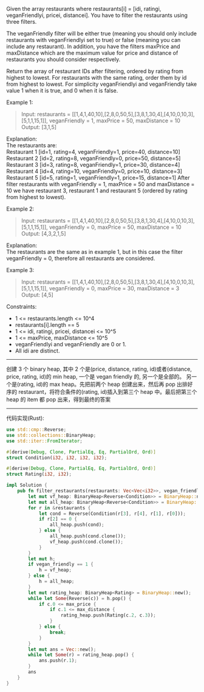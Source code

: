 Given the array restaurants where restaurants[i] = [idi, ratingi, veganFriendlyi, pricei, distancei]. You have to filter the restaurants using three filters.

The veganFriendly filter will be either true (meaning you should only include restaurants with veganFriendlyi set to true) or false (meaning you can include any restaurant). In addition, you have the filters maxPrice and maxDistance which are the maximum value for price and distance of restaurants you should consider respectively.

Return the array of restaurant IDs after filtering, ordered by rating from highest to lowest. For restaurants with the same rating, order them by id from highest to lowest. For simplicity veganFriendlyi and veganFriendly take value 1 when it is true, and 0 when it is false.

Example 1:

> Input: restaurants = [[1,4,1,40,10],[2,8,0,50,5],[3,8,1,30,4],[4,10,0,10,3],[5,1,1,15,1]], veganFriendly = 1, maxPrice = 50, maxDistance = 10  
> Output: [3,1,5]

Explanation:  
The restaurants are:  
Restaurant 1 [id=1, rating=4, veganFriendly=1, price=40, distance=10]
Restaurant 2 [id=2, rating=8, veganFriendly=0, price=50, distance=5]
Restaurant 3 [id=3, rating=8, veganFriendly=1, price=30, distance=4]
Restaurant 4 [id=4, rating=10, veganFriendly=0, price=10, distance=3]
Restaurant 5 [id=5, rating=1, veganFriendly=1, price=15, distance=1]
After filter restaurants with veganFriendly = 1, maxPrice = 50 and maxDistance = 10 we have restaurant 3, restaurant 1 and restaurant 5 (ordered by rating from highest to lowest).

Example 2:

> Input: restaurants = [[1,4,1,40,10],[2,8,0,50,5],[3,8,1,30,4],[4,10,0,10,3],[5,1,1,15,1]], veganFriendly = 0, maxPrice = 50, maxDistance = 10  
> Output: [4,3,2,1,5]

Explanation:  
The restaurants are the same as in example 1, but in this case the filter veganFriendly = 0, therefore all restaurants are considered.

Example 3:

> Input: restaurants = [[1,4,1,40,10],[2,8,0,50,5],[3,8,1,30,4],[4,10,0,10,3],[5,1,1,15,1]], veganFriendly = 0, maxPrice = 30, maxDistance = 3  
> Output: [4,5]

Constraints:

- 1 <= restaurants.length <= 10^4
- restaurants[i].length == 5
- 1 <= idi, ratingi, pricei, distancei <= 10^5
- 1 <= maxPrice, maxDistance <= 10^5
- veganFriendlyi and veganFriendly are 0 or 1.
- All idi are distinct.

---

创建 3 个 binary heap, 其中 2 个是(price, distance, rating, id)或者(distance, price, rating, id)的 min heap, 一个是 vegan friendly 的, 另一个是全部的。 另一个是(rating, id)的 max heap。先把前两个 heap 创建出来，然后再 pop 出排好序的 restaurant，将符合条件的(rating, id)插入到第三个 heap 中。最后把第三个 heap 的 item 都 pop 出来，得到最终的答案

---

代码实现(Rust):

```rust
use std::cmp::Reverse;
use std::collections::BinaryHeap;
use std::iter::FromIterator;

#[derive(Debug, Clone, PartialEq, Eq, PartialOrd, Ord)]
struct Condition(i32, i32, i32, i32);

#[derive(Debug, Clone, PartialEq, Eq, PartialOrd, Ord)]
struct Rating(i32, i32);

impl Solution {
    pub fn filter_restaurants(restaurants: Vec<Vec<i32>>, vegan_friendly: i32, max_price: i32, max_distance: i32) -> Vec<i32> {
        let mut vf_heap: BinaryHeap<Reverse<Condition>> = BinaryHeap::new();
        let mut all_heap: BinaryHeap<Reverse<Condition>> = BinaryHeap::new();
        for r in &restaurants {
            let cond = Reverse(Condition(r[3], r[4], r[1], r[0]));
            if r[2] == 0 {
                all_heap.push(cond);
            } else {
                all_heap.push(cond.clone());
                vf_heap.push(cond.clone());
            }
        }
        let mut h;
        if vegan_friendly == 1 {
            h = vf_heap;
        } else {
            h = all_heap;
        }
        let mut rating_heap: BinaryHeap<Rating> = BinaryHeap::new();
        while let Some(Reverse(c)) = h.pop() {
            if c.0 <= max_price {
                if c.1 <= max_distance {
                    rating_heap.push(Rating(c.2, c.3));
                }
            } else {
                break;
            }
        }
        let mut ans = Vec::new();
        while let Some(r) = rating_heap.pop() {
            ans.push(r.1);
        }
        ans
    }
}
```
